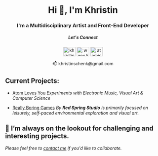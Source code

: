 <h1 align="center">Hi 👋, I'm Khristin</h1>

<h3 align="center">I'm a Multidisciplinary Artist and Front-End Developer</h3>

<h5 align="center">Let's Connect</h5>

<p align="center">
<a href="https://codepen.io/khristin-schenk" target="blank"><img align="center" src="https://raw.githubusercontent.com/rahuldkjain/github-profile-readme-generator/master/src/images/icons/Social/codepen.svg" alt="khristin-schenk" height="30" width="40" /></a>
<a href="https://linkedin.com/in/www.linkedin.com/in/khristin-schenk" target="blank">
<img align="center" src="https://raw.githubusercontent.com/rahuldkjain/github-profile-readme-generator/master/src/images/icons/Social/linked-in-alt.svg" alt="www.linkedin.com/in/khristin-schenk" height="30" width="40" /></a>
<a href="https://instagram.com/atomic_ann" target="blank"><img align="center" src="https://raw.githubusercontent.com/rahuldkjain/github-profile-readme-generator/master/src/images/icons/Social/instagram.svg" alt="atomic_ann" height="30" width="40" /></a></p>

   
  <p align="center"> 📫 
khristinschenk@gmail.com
</p>

## Current Projects:

 - [Atom Loves You](https://atom-loves-you.github.io/atom-loves-you/)
   *Experiments with Electronic Music, Visual Art & Computer Science*

 - [Really Boring Games](https://really-boring-games.github.io/really-boring-games/)
   *By **Red Spring Studio** is primarily focused on leisurely, self-paced environmental exploration and visual art.*



## 👯 I’m always on the lookout for challenging and interesting projects.

 *Please feel free to [contact me](mailto:khristinschenk@gmail.com) if you'd like to collaborate.*

